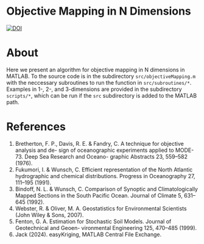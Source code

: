# Objective Mapping in N Dimensions
[![DOI](https://zenodo.org/badge/DOI/10.5281/zenodo.10558896.svg)](https://doi.org/10.5281/zenodo.10558896)
# About
Here we present an algorithm for objective mapping in N dimensions in MATLAB. To the source code is in the subdirectory `src/objectiveMapping.m` with the neccessary subroutines to run the function in `src/subroutines/*`. Examples in 1-, 2-, and 3-dimensions are provided in the subdirectory `scripts/*`, which can be run if the `src` subdirectory is added to the MATLAB path.
# References
1.  Bretherton, F. P., Davis, R. E. & Fandry, C. A technique for objective analysis and de- sign of oceanographic experiments applied to MODE-73. Deep Sea Research and Oceano- graphic Abstracts 23, 559–582 (1976).
2. Fukumori, I. & Wunsch, C. Efficient representation of the North Atlantic hydrographic and chemical distributions. Progress in Oceanography 27, 111–195 (1991).
3. Bindoff, N. L. & Wunsch, C. Comparison of Synoptic and Climatologically Mapped Sections in the South Pacific Ocean. Journal of Climate 5, 631–645 (1992).
4. Webster, R. & Oliver, M. A. Geostatistics for Environmental Scientists (John Wiley & Sons, 2007).
5. Fenton, G. A. Estimation for Stochastic Soil Models. Journal of Geotechnical and Geoen- vironmental Engineering 125, 470–485 (1999).
6. Jack (2024). easyKriging, MATLAB Central File Exchange.
